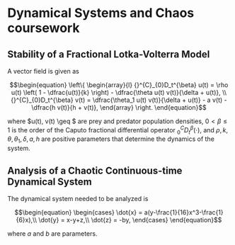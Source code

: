 # Dynamical Systems and Chaos coursework

##  Stability of a Fractional Lotka-Volterra Model
A vector field is given as
```math
\begin{equation}
    \left\{
\begin{array}{l}
    {}^{C}_{0}D_t^{\beta} u(t) = \rho u(t) \left( 1 - \dfrac{u(t)}{k} \right) - \dfrac{\theta u(t) v(t)}{\delta + u(t)}, \\
    {}^{C}_{0}D_t^{\beta} v(t) = \dfrac{\theta_1 u(t) v(t)}{\delta + u(t)} - a v(t) - \dfrac{h v(t)}{h + v(t)},
\end{array}
\right.
\end{equation}
```
where $u(t), v(t) \geq $ are prey and predator population densities, $0 < \beta \leq 1$ is the order of the Caputo fractional differential operator 
${}^{C}_{0}D_t^{\beta}(\cdot)$, and $\rho, k, \theta, \theta_1, \delta, a, h$ are positive parameters that determine the dynamics of the system.<br>





## Analysis of a Chaotic Continuous-time Dynamical System
The dynamical system needed to be analyzed is
```math
\begin{equation}
    \begin{cases}
        \dot{x} = a(y-\frac{1}{16}x^3-\frac{1}{6}x),\\
        \dot{y} = x-y+z,\\
        \dot{z} = -by,
    \end{cases}
\end{equation}
```
where $a$ and $b$ are parameters.<br>
